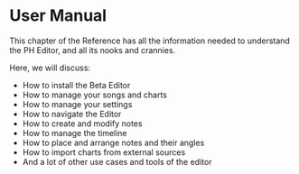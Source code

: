 # User Manual

This chapter of the Reference has all the information needed to understand the PH Editor, and all its nooks and crannies.

Here, we will discuss:
* How to install the Beta Editor
* How to manage your songs and charts
* How to manage your settings
* How to navigate the Editor
* How to create and modify notes
* How to manage the timeline
* How to place and arrange notes and their angles
* How to import charts from external sources
* And a lot of other use cases and tools of the editor